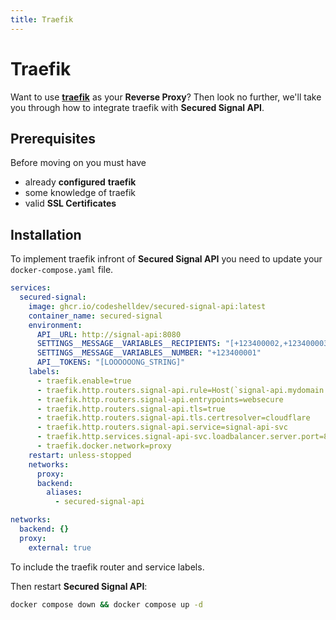 ```yaml
---
title: Traefik
---
```


# Traefik

Want to use [**traefik**](https://github.com/traefik/traefik) as your **Reverse Proxy**?
Then look no further, we'll take you through how to integrate traefik with **Secured Signal API**.

## Prerequisites

Before moving on you must have

- already **configured** **traefik**
- some knowledge of traefik
- valid **SSL Certificates**

## Installation

To implement traefik infront of **Secured Signal API** you need to update your `docker-compose.yaml` file.

```yaml
services:
  secured-signal:
    image: ghcr.io/codeshelldev/secured-signal-api:latest
    container_name: secured-signal
    environment:
      API__URL: http://signal-api:8080
      SETTINGS__MESSAGE__VARIABLES__RECIPIENTS: "[+123400002,+123400003,+123400004]"
      SETTINGS__MESSAGE__VARIABLES__NUMBER: "+123400001"
      API__TOKENS: "[LOOOOOONG_STRING]"
    labels:
      - traefik.enable=true
      - traefik.http.routers.signal-api.rule=Host(`signal-api.mydomain.com`)
      - traefik.http.routers.signal-api.entrypoints=websecure
      - traefik.http.routers.signal-api.tls=true
      - traefik.http.routers.signal-api.tls.certresolver=cloudflare
      - traefik.http.routers.signal-api.service=signal-api-svc
      - traefik.http.services.signal-api-svc.loadbalancer.server.port=8880
      - traefik.docker.network=proxy
    restart: unless-stopped
    networks:
      proxy:
      backend:
        aliases:
          - secured-signal-api

networks:
  backend: {}
  proxy:
    external: true
```

To include the traefik router and service labels.

Then restart **Secured Signal API**:

```bash
docker compose down && docker compose up -d
```
